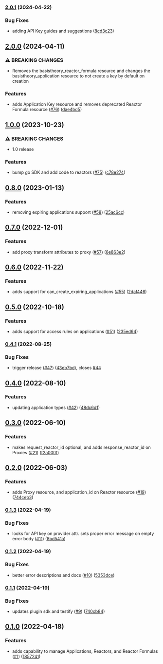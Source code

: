 ### [2.0.1](https://github.com/Basis-Theory/terraform-provider-basistheory/compare/v2.0.0...v2.0.1) (2024-04-22)


### Bug Fixes

* adding API Key guides and suggestions ([8cd3c23](https://github.com/Basis-Theory/terraform-provider-basistheory/commit/8cd3c23151740b488fe2624064ba6ef9316424a1))


## [2.0.0](https://github.com/Basis-Theory/terraform-provider-basistheory/compare/v1.0.0...v2.0.0) (2024-04-11)


### ⚠ BREAKING CHANGES

* Removes the basistheory_reactor_formula resource and changes the basistheory_application resource to not create a key by default on creation

### Features

* adds Application Key resource and removes deprecated Reactor Formula resource ([#76](https://github.com/Basis-Theory/terraform-provider-basistheory/issues/76)) ([dae4bd5](https://github.com/Basis-Theory/terraform-provider-basistheory/commit/dae4bd51e0c5b8d6d22d1c5294b2251db138ae62))


## [1.0.0](https://github.com/Basis-Theory/terraform-provider-basistheory/compare/v0.8.0...v1.0.0) (2023-10-23)


### ⚠ BREAKING CHANGES

* 1.0 release

### Features

* bump go SDK and add code to reactors ([#75](https://github.com/Basis-Theory/terraform-provider-basistheory/issues/75)) ([c78e274](https://github.com/Basis-Theory/terraform-provider-basistheory/commit/c78e27464fab5aa25a1ea150509f99e155276893))


## [0.8.0](https://github.com/Basis-Theory/terraform-provider-basistheory/compare/v0.7.0...v0.8.0) (2023-01-13)


### Features

* removing expiring applications support ([#58](https://github.com/Basis-Theory/terraform-provider-basistheory/issues/58)) ([25ac6cc](https://github.com/Basis-Theory/terraform-provider-basistheory/commit/25ac6cc8fbbbcf776aed78f111afa51f51b66a32))


## [0.7.0](https://github.com/Basis-Theory/terraform-provider-basistheory/compare/v0.6.0...v0.7.0) (2022-12-01)


### Features

* add proxy transform attributes to proxy ([#57](https://github.com/Basis-Theory/terraform-provider-basistheory/issues/57)) ([6e863e2](https://github.com/Basis-Theory/terraform-provider-basistheory/commit/6e863e29fef29c2e358ee2a4d99628615ae25933))


## [0.6.0](https://github.com/Basis-Theory/terraform-provider-basistheory/compare/v0.5.0...v0.6.0) (2022-11-22)


### Features

* adds support for can_create_expiring_applications ([#55](https://github.com/Basis-Theory/terraform-provider-basistheory/issues/55)) ([2daf446](https://github.com/Basis-Theory/terraform-provider-basistheory/commit/2daf446fc6b06e1a8ce3ac50745d74f686a48c10))


## [0.5.0](https://github.com/Basis-Theory/terraform-provider-basistheory/compare/v0.4.1...v0.5.0) (2022-10-18)


### Features

* adds support for access rules on applications ([#51](https://github.com/Basis-Theory/terraform-provider-basistheory/issues/51)) ([235ed64](https://github.com/Basis-Theory/terraform-provider-basistheory/commit/235ed642ad041976297d28bd1dd31dd44f8f5e8b))


### [0.4.1](https://github.com/Basis-Theory/terraform-provider-basistheory/compare/v0.4.0...v0.4.1) (2022-08-25)


### Bug Fixes

* trigger release ([#47](https://github.com/Basis-Theory/terraform-provider-basistheory/issues/47)) ([43eb7bd](https://github.com/Basis-Theory/terraform-provider-basistheory/commit/43eb7bd4ca921d89339c452cd161f04c8f458b92)), closes [#44](https://github.com/Basis-Theory/terraform-provider-basistheory/issues/44)


## [0.4.0](https://github.com/Basis-Theory/terraform-provider-basistheory/compare/v0.3.0...v0.4.0) (2022-08-10)


### Features

* updating application types ([#42](https://github.com/Basis-Theory/terraform-provider-basistheory/issues/42)) ([48dc6d1](https://github.com/Basis-Theory/terraform-provider-basistheory/commit/48dc6d1755517e44ae809357d3f3ac741f7922be))


## [0.3.0](https://github.com/Basis-Theory/terraform-provider-basistheory/compare/v0.2.0...v0.3.0) (2022-06-10)


### Features

* makes request_reactor_id optional, and adds response_reactor_id on Proxies ([#21](https://github.com/Basis-Theory/terraform-provider-basistheory/issues/21)) ([f2a000f](https://github.com/Basis-Theory/terraform-provider-basistheory/commit/f2a000fce0c26868d21ddd0f9469ad0459690e66))


## [0.2.0](https://github.com/Basis-Theory/terraform-provider-basistheory/compare/v0.1.3...v0.2.0) (2022-06-03)


### Features

* adds Proxy resource, and application_id on Reactor resource ([#19](https://github.com/Basis-Theory/terraform-provider-basistheory/issues/19)) ([744ceb3](https://github.com/Basis-Theory/terraform-provider-basistheory/commit/744ceb38472e83d54b6cdfc3acb6e5e0753e736f))


### [0.1.3](https://github.com/Basis-Theory/terraform-provider-basistheory/compare/v0.1.2...v0.1.3) (2022-04-19)


### Bug Fixes

* looks for API key on provider attr. sets proper error message on empty error body ([#11](https://github.com/Basis-Theory/terraform-provider-basistheory/issues/11)) ([8bd541a](https://github.com/Basis-Theory/terraform-provider-basistheory/commit/8bd541a0e848858272ca33d919cec004f3d00c46))


### [0.1.2](https://github.com/Basis-Theory/terraform-provider-basistheory/compare/v0.1.1...v0.1.2) (2022-04-19)


### Bug Fixes

* better error descriptions and docs ([#10](https://github.com/Basis-Theory/terraform-provider-basistheory/issues/10)) ([5353dce](https://github.com/Basis-Theory/terraform-provider-basistheory/commit/5353dce22bbde7f2a44279a5a620fe2893fa5f2d))


### [0.1.1](https://github.com/Basis-Theory/terraform-provider-basistheory/compare/v0.1.0...v0.1.1) (2022-04-19)


### Bug Fixes

* updates plugin sdk and testify ([#9](https://github.com/Basis-Theory/terraform-provider-basistheory/issues/9)) ([740cb84](https://github.com/Basis-Theory/terraform-provider-basistheory/commit/740cb842d1feac7f82f1de0a7982bc4e785cac2e))


## [0.1.0](https://github.com/Basis-Theory/terraform-provider-basistheory/compare/v0.0.0...v0.1.0) (2022-04-18)


### Features

* adds capability to manage Applications, Reactors, and Reactor Formulas ([#1](https://github.com/Basis-Theory/terraform-provider-basistheory/issues/1)) ([1857241](https://github.com/Basis-Theory/terraform-provider-basistheory/commit/185724144339aba106ed206ec2ebe0df61953137))


